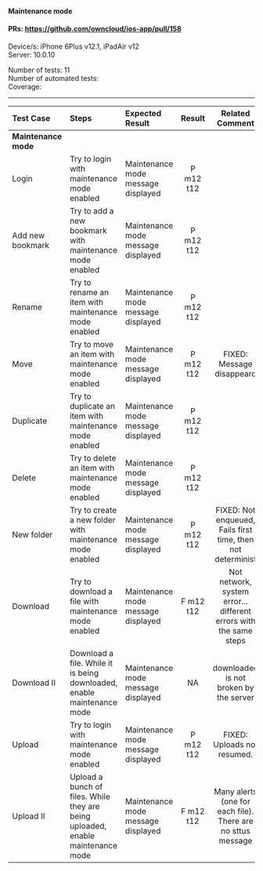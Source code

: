 #### Maintenance mode 

#### PRs: https://github.com/owncloud/ios-app/pull/158<br>


Device/s: iPhone 6Plus v12.1, iPadAir v12 <br>
Server: 10.0.10

Number of tests: 11<br>
Number of automated tests:   <br>
Coverage: <br>


---

 
| Test Case | Steps | Expected Result | Result | Related Comment
| :--------- | :---- | :-------------- | :---: | :------------: |
|**Maintenance mode**||||||
| Login | Try to login with maintenance mode enabled | Maintenance mode message displayed | P m12 t12| |
| Add new bookmark | Try to add a new bookmark with maintenance mode enabled | Maintenance mode message displayed | P m12 t12| |
| Rename | Try to rename an item with maintenance mode enabled | Maintenance mode message displayed | P m12 t12 | |
| Move | Try to move an item with maintenance mode enabled | Maintenance mode message displayed | P m12 t12 | FIXED: Message disappeard|
| Duplicate | Try to duplicate an item with maintenance mode enabled | Maintenance mode message displayed | P m12 t12 | |
| Delete | Try to delete an item with maintenance mode enabled | Maintenance mode message displayed | P m12 t12 | |
| New folder | Try to create a new folder with maintenance mode enabled | Maintenance mode message displayed | P m12 t12 | FIXED: Not enqueued, Fails first time, then not determinist |
| Download | Try to download a file with maintenance mode enabled | Maintenance mode message displayed | F m12 t12 | Not network, system error... different errors with the same steps| 
| Download II | Download a file. While it is being downloaded, enable maintenance mode | Maintenance mode message displayed | NA | downloaded is not broken by the server | 
| Upload | Try to login with maintenance mode enabled | Maintenance mode message displayed | P m12 t12 | FIXED: Uploads not resumed. |
| Upload II |Upload a bunch of files. While they are being uploaded, enable maintenance mode | Maintenance mode message displayed | F m12 t12 | Many alerts (one for each file). There are no sttus message |
